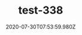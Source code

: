 ---
title: test-338
date: 2020-07-30T07:53:59.980Z
banner_subcontent: asdfsf
category: Case studies
focus: Developing policy and practice
role: Champion or advocate
organisation_size: Small (10-49 employees)
industry: Science & Pharmaceuticals
content: Lorem ipsum dolor sit amet, consectetur adipiscing elit, sed do eiusmod tempor incididunt ut labore et dolore magna aliqua. Ut enim ad minim veniam, quis nostrud exercitation ullamco laboris nisi ut aliquip ex ea commodo consequat. Duis aute irure dolor in reprehenderit in voluptate velit esse cillum dolore eu fugiat nulla pariatur. Excepteur sint occaecat cupidatat non proident, sunt in culpa qui officia deserunt mollit anim id est laborum.
---